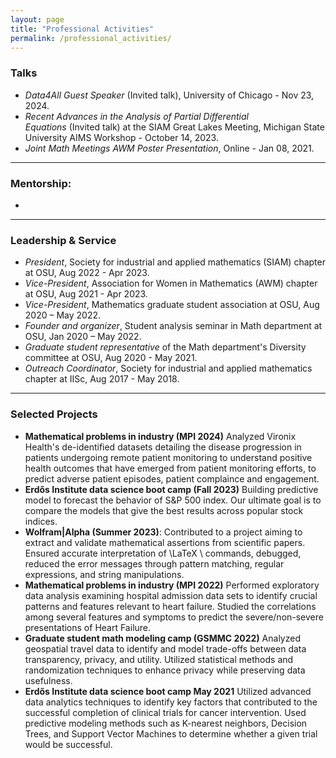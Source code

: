 ```yaml
---
layout: page
title: "Professional Activities"
permalink: /professional_activities/
---
```


### Talks

- *Data4All Guest Speaker* (Invited talk), University of Chicago - Nov 23, 2024.  
- *Recent Advances in the Analysis of Partial Differential Equations* (Invited talk) at the SIAM Great Lakes Meeting, Michigan State University AIMS Workshop - October 14, 2023.
- *Joint Math Meetings AWM Poster Presentation*, Online - Jan 08, 2021.

---

### Mentorship:

- 


---

### Leadership & Service

- *President*, Society for industrial and applied mathematics (SIAM) chapter at OSU, Aug 2022 - Apr 2023.
- *Vice-President*, Association for Women in Mathematics (AWM) chapter at OSU, Aug 2021 - Apr 2023.
- *Vice-President*, Mathematics graduate student association at OSU, Aug 2020 – May 2022.
- *Founder and organizer*, Student analysis seminar in Math department at OSU, Jan 2020 – May 2022.
- *Graduate student representative* of the Math department's Diversity committee at OSU, Aug 2020 - May 2021.
- *Outreach Coordinator*, Society for industrial and applied mathematics chapter at IISc, Aug 2017 - May 2018.

---

### Selected Projects

- **Mathematical problems in industry (MPI 2024)**
   Analyzed Vironix Health's de-identified datasets detailing the disease progression in patients undergoing remote patient monitoring to understand positive health outcomes that have emerged from patient monitoring efforts, to predict adverse patient episodes, patient complaince and engagement.
-  **Erdős Institute data science boot camp (Fall 2023)**
   Building predictive model to forecast the behavior of S\&P 500 index. Our ultimate goal is to compare the models that give the best results across popular stock indices.
- **Wolfram|Alpha (Summer 2023)**:
    Contributed to a project aiming to extract and validate mathematical assertions from scientific papers. Ensured accurate interpretation of \LaTeX \  commands, debugged, reduced the error messages through pattern matching, regular expressions, and string manipulations.
- **Mathematical problems in industry (MPI 2022)**
   Performed exploratory data analysis examining hospital admission data sets to identify crucial patterns and features relevant to heart failure. Studied the correlations among several features and symptoms to predict the severe/non-severe presentations of Heart Failure.
- **Graduate student math modeling camp (GSMMC 2022)**
  Analyzed geospatial travel data to identify and model trade-offs between data transparency, privacy, and utility. Utilized statistical methods and randomization techniques to enhance privacy while preserving data usefulness.
- **Erdős Institute data science boot camp May 2021**
  Utilized advanced data analytics techniques to identify key factors that contributed to the successful completion of clinical trials for cancer intervention. Used predictive modeling methods such as K-nearest neighbors, Decision Trees, and Support Vector Machines to determine whether a given trial would be successful.

